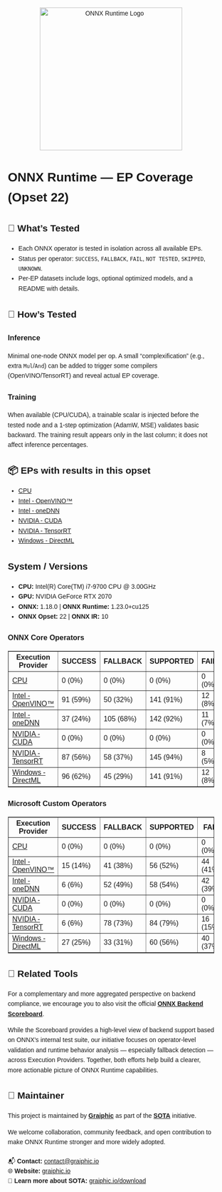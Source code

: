 <div style="font-family:Arial, sans-serif; line-height:1.6; max-width:900px; margin:auto; padding:20px;">

<p align="center">
  <img src="https://github.com/microsoft/onnxruntime/raw/main/docs/images/ONNX_Runtime_logo_dark.png" alt="ONNX Runtime Logo" width="320"/>
</p>

<h1>ONNX Runtime — EP Coverage (Opset 22)</h1>

<h2>🧪 What’s Tested</h2>
<ul>
  <li>Each ONNX operator is tested in isolation across all available EPs.</li>
  <li>Status per operator: <code>SUCCESS</code>, <code>FALLBACK</code>, <code>FAIL</code>, <code>NOT TESTED</code>, <code>SKIPPED</code>, <code>UNKNOWN</code>.</li>
  <li>Per-EP datasets include logs, optional optimized models, and a README with details.</li>
</ul>

<h2>📐 How’s Tested</h2>
<h3>Inference</h3>
<p>
  Minimal one-node ONNX model per op. A small “complexification” (e.g., extra <code>Mul</code>/<code>And</code>)
  can be added to trigger some compilers (OpenVINO/TensorRT) and reveal actual EP coverage.
</p>
<h3>Training</h3>
<p>
  When available (CPU/CUDA), a trainable scalar is injected before the tested node and a 1-step optimization (AdamW, MSE)
  validates basic backward. The training result appears only in the last column; it does not affect inference percentages.
</p>

<h2>📦 EPs with results in this opset</h2>
<ul>
<li><a href="./CPU/" target="_blank">CPU</a></li>
<li><a href="./Intel%20-%20OpenVINO%E2%84%A2/" target="_blank">Intel - OpenVINO™</a></li>
<li><a href="./Intel%20-%20oneDNN/" target="_blank">Intel - oneDNN</a></li>
<li><a href="./NVIDIA%20-%20CUDA/" target="_blank">NVIDIA - CUDA</a></li>
<li><a href="./NVIDIA%20-%20TensorRT/" target="_blank">NVIDIA - TensorRT</a></li>
<li><a href="./Windows%20-%20DirectML/" target="_blank">Windows - DirectML</a></li>
</ul>

<h2>System / Versions</h2>
<ul>
  <li><strong>CPU:</strong> Intel(R) Core(TM) i7-9700 CPU @ 3.00GHz</li>
  <li><strong>GPU:</strong> NVIDIA GeForce RTX 2070</li>
  <li><strong>ONNX:</strong> 1.18.0 | <strong>ONNX Runtime:</strong> 1.23.0+cu125</li>
  <li><strong>ONNX Opset:</strong> 22 | <strong>ONNX IR:</strong> 10</li>
</ul>
<h3>ONNX Core Operators</h3>
<table border="1" cellpadding="6" cellspacing="0">
  <thead>
    <tr>
      <th>Execution Provider</th>
      <th>SUCCESS</th>
      <th>FALLBACK</th>
      <th>SUPPORTED</th>
      <th>FAIL</th>
      <th>NOT TESTED</th>
      <th>SKIPPED</th>
      <th>TRAINING</th>
    </tr>
  </thead>
  <tbody>
<tr><td><a href="./CPU/" target="_blank">CPU</a></td><td>0 (0%)</td><td>0 (0%)</td><td>0 (0%)</td><td>0 (0%)</td><td>0 (0%)</td><td>0 (0%)</td><td><strong>0 (0%)</strong></td></tr>
<tr><td><a href="./Intel%20-%20OpenVINO%E2%84%A2/" target="_blank">Intel - OpenVINO™</a></td><td>91 (59%)</td><td>50 (32%)</td><td>141 (91%)</td><td>12 (8%)</td><td>0 (0%)</td><td>0 (0%)</td><td><strong>0 (0%)</strong></td></tr>
<tr><td><a href="./Intel%20-%20oneDNN/" target="_blank">Intel - oneDNN</a></td><td>37 (24%)</td><td>105 (68%)</td><td>142 (92%)</td><td>11 (7%)</td><td>0 (0%)</td><td>0 (0%)</td><td><strong>0 (0%)</strong></td></tr>
<tr><td><a href="./NVIDIA%20-%20CUDA/" target="_blank">NVIDIA - CUDA</a></td><td>0 (0%)</td><td>0 (0%)</td><td>0 (0%)</td><td>0 (0%)</td><td>0 (0%)</td><td>0 (0%)</td><td><strong>0 (0%)</strong></td></tr>
<tr><td><a href="./NVIDIA%20-%20TensorRT/" target="_blank">NVIDIA - TensorRT</a></td><td>87 (56%)</td><td>58 (37%)</td><td>145 (94%)</td><td>8 (5%)</td><td>0 (0%)</td><td>0 (0%)</td><td><strong>0 (0%)</strong></td></tr>
<tr><td><a href="./Windows%20-%20DirectML/" target="_blank">Windows - DirectML</a></td><td>96 (62%)</td><td>45 (29%)</td><td>141 (91%)</td><td>12 (8%)</td><td>0 (0%)</td><td>0 (0%)</td><td><strong>0 (0%)</strong></td></tr>
</tbody></table>
<h3>Microsoft Custom Operators</h3>
<table border="1" cellpadding="6" cellspacing="0">
  <thead>
    <tr>
      <th>Execution Provider</th>
      <th>SUCCESS</th>
      <th>FALLBACK</th>
      <th>SUPPORTED</th>
      <th>FAIL</th>
      <th>NOT TESTED</th>
      <th>SKIPPED</th>
      <th>TRAINING</th>
    </tr>
  </thead>
  <tbody>
<tr><td><a href="./CPU/" target="_blank">CPU</a></td><td>0 (0%)</td><td>0 (0%)</td><td>0 (0%)</td><td>0 (0%)</td><td>0 (0%)</td><td>0 (0%)</td><td><strong>0 (0%)</strong></td></tr>
<tr><td><a href="./Intel%20-%20OpenVINO%E2%84%A2/" target="_blank">Intel - OpenVINO™</a></td><td>15 (14%)</td><td>41 (38%)</td><td>56 (52%)</td><td>44 (41%)</td><td>7 (7%)</td><td>0 (0%)</td><td><strong>0 (0%)</strong></td></tr>
<tr><td><a href="./Intel%20-%20oneDNN/" target="_blank">Intel - oneDNN</a></td><td>6 (6%)</td><td>52 (49%)</td><td>58 (54%)</td><td>42 (39%)</td><td>7 (7%)</td><td>0 (0%)</td><td><strong>0 (0%)</strong></td></tr>
<tr><td><a href="./NVIDIA%20-%20CUDA/" target="_blank">NVIDIA - CUDA</a></td><td>0 (0%)</td><td>0 (0%)</td><td>0 (0%)</td><td>0 (0%)</td><td>0 (0%)</td><td>0 (0%)</td><td><strong>0 (0%)</strong></td></tr>
<tr><td><a href="./NVIDIA%20-%20TensorRT/" target="_blank">NVIDIA - TensorRT</a></td><td>6 (6%)</td><td>78 (73%)</td><td>84 (79%)</td><td>16 (15%)</td><td>7 (7%)</td><td>0 (0%)</td><td><strong>0 (0%)</strong></td></tr>
<tr><td><a href="./Windows%20-%20DirectML/" target="_blank">Windows - DirectML</a></td><td>27 (25%)</td><td>33 (31%)</td><td>60 (56%)</td><td>40 (37%)</td><td>7 (7%)</td><td>0 (0%)</td><td><strong>0 (0%)</strong></td></tr>
</tbody></table>

<h2>🧭 Related Tools</h2>
<p>
  For a complementary and more aggregated perspective on backend compliance, we encourage you to also visit the official 
  <a href="https://onnx.ai/backend-scoreboard/" target="_blank"><strong>ONNX Backend Scoreboard</strong></a>.
</p>
<p>
  While the Scoreboard provides a high-level view of backend support based on ONNX's internal test suite, our initiative focuses 
  on operator-level validation and runtime behavior analysis — especially fallback detection — across Execution Providers. 
  Together, both efforts help build a clearer, more actionable picture of ONNX Runtime capabilities.
</p>

<h2>🤝 Maintainer</h2>
<p>
  This project is maintained by <strong><a href="https://graiphic.io/" target="_blank">Graiphic</a></strong> 
  as part of the <a href="https://graiphic.io/download/" target="_blank"><strong>SOTA</strong></a> initiative.
</p>
<p>
  We welcome collaboration, community feedback, and open contribution to make ONNX Runtime stronger and more widely adopted.
</p>

<p style="margin-top:20px;">
  📬 <strong>Contact:</strong> <a href="mailto:contact@graiphic.io">contact@graiphic.io</a><br>
  🌐 <strong>Website:</strong> <a href="https://graiphic.io/" target="_blank">graiphic.io</a><br>
  🧠 <strong>Learn more about SOTA:</strong> <a href="https://graiphic.io/download/" target="_blank">graiphic.io/download</a>
</p>


</div>